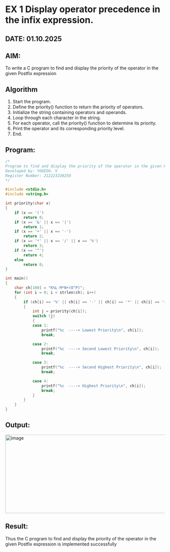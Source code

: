 # EX 1 Display operator precedence in the infix expression.
## DATE: 01.10.2025
## AIM:
To write a C program to find and display the priority of the operator in the given Postfix expression

## Algorithm
1. Start the program.
2. Define the priority() function to return the priority of operators.
3. Initialize the string containing operators and operands.
4. Loop through each character in the string.
5. For each operator, call the priority() function to determine its priority.
6. Print the operator and its corresponding priority level.
7. End.   

## Program:
```c
/*
Program to find and display the priority of the operator in the given Postfix expression
Developed by: YOGESH. V
Register Number: 212223230250
*/

#include <stdio.h>
#include <string.h>

int priority(char x)
{
    if (x == '(')
        return 0;
    if (x == '&' || x == '|')
        return 1;
    if (x == '+' || x == '-')
        return 2;
    if (x == '*' || x == '/' || x == '%')
        return 3;
    if (x == '^')
        return 4;
    else
        return 0;
}

int main()
{
    char ch[100] = "K%L-M*N+(O^P)";
    for (int i = 0; i < strlen(ch); i++)
    {
        if (ch[i] == '%' || ch[i] == '-' || ch[i] == '*' || ch[i] == '+' || ch[i] == '^')
        {
            int j = priority(ch[i]);
            switch (j)
            {
            case 1:
                printf("%c  ----> Lowest Priority\n", ch[i]);
                break;

            case 2:
                printf("%c  ----> Second Lowest Priority\n", ch[i]);
                break;

            case 3:
                printf("%c  ----> Second Highest Priority\n", ch[i]);
                break;

            case 4:
                printf("%c  ----> Highest Priority\n", ch[i]);
                break;
            }
        }
    }
}
```

## Output:
<img width="776" height="248" alt="image" src="https://github.com/user-attachments/assets/e4ab555b-d742-4e8e-b3cc-b98b2c4addc5" />



## Result:
Thus the C program to find and display the priority of the operator in the given Postfix expression is implemented successfully
